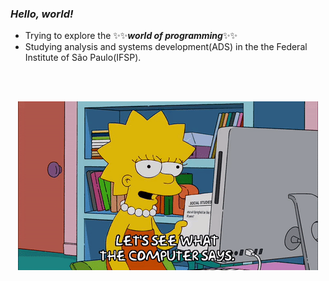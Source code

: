 ### ***Hello, world!***   

- Trying to explore the ✨✨***world of programming***✨✨
- Studying analysis and systems development(ADS) in the the Federal Institute of São Paulo(IFSP).

</br>
</br>
<p align="center"><img src="https://github.com/rsabida/rsabida/blob/main/95Us.gif"></p>
